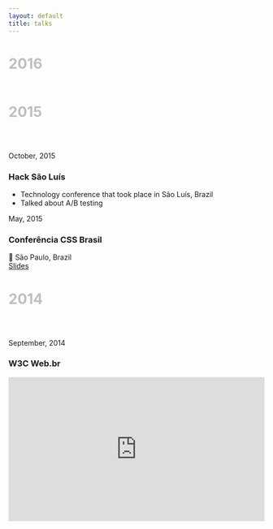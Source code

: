 ```yaml
---
layout: default
title: talks
---
```


<style>
  .year-separator {
    color: #c0bfc0;
    margin-bottom: 3.815rem;
  }

  .talk__video-embed {
    position:absolute;
    top:0;
    left:0;
    width:100%;
    height:100%;
  }

  .talk__video-container {
    position: relative;
    width: 100%;
    padding-bottom:56.25%;
  }
</style>

<h1 class="year-separator">2016</h1>



<h1 class="year-separator">2015</h1>

<section>
  <p class="date">October, 2015</p>
  <h3>Hack São Luís</h3>
  <ul>
    <li>Technology conference that took place in São Luís, Brazil</li>
    <li>Talked about A/B testing</li>
  </ul>
</section>

<section>
  <p class="date">May, 2015</p>
  <h3>Conferência CSS Brasil</h3>
  <p>
    📍 São Paulo, Brazil<br>
    <a href="http://www.slideshare.net/caiogondim/256-shades-of-r-g-and-b">Slides</a>
  </p>
</section>

<h1 class="year-separator">2014</h1>

<section>
  <p class="date">September, 2014</p>
  <h3>W3C Web.br</h3>
  <div class="talk__video-container">
    <iframe class="talk__video-embed" src="https://www.youtube.com/embed/KcwIh1TfgI0" frameborder="0" allowfullscreen></iframe>
  </div>
</section>
